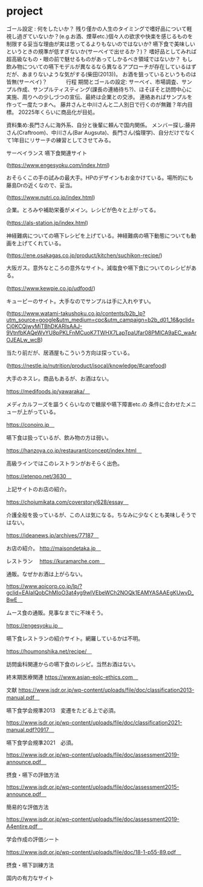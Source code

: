 # project
ゴール設定 : 
何をしたいか？
残り僅かの人生のタイミングで嗜好品について軽視し過ぎていないか？(e.g.お酒、煙草etc.)個々人の欲求や快楽を感じるものを制限する妥当な理由が実は思ってるよりもないのではないか?
嚥下食で美味しいというときの規準が低すぎないか(サーベイで出せるか？)？
嗜好品としてみれば超高級なもの・眼の前で魅せるものがあってしかるべき領域ではないか？
もし飲み物についての嚥下モデルが異なるなら異なるアプローチが存在しているはずだが、あまりないような気がする(柴田(2013))。
お酒を狙っているというものは皆無(サーベイ)？　　
　
行程
期間とゴールの設定:
サーベイ、市場調査、サンプル作成、サンプルティスティング(課長の連絡待ち?)、ほそぼそと訪問中心に実施、周りへの少しづつの宣伝、最終は企業との交渉。
連絡あればサンプルを作って一度たつまへ。
藤井さんと中川さんと二人別日で行くのが無難？年内目標。
20225年くらいに商品化が目処。


資料集め:長門さんに海外系、自分と後輩に頼んで国内関係。
メンバー探し:藤井さん(Craftroom)、中川さん(Bar Augsuta)、長門さん(倫理学)、自分だけでなくて1年目にリサーチの練習としてさせてみる。

サーベイランス
嚥下食関連サイト

(https://www.engesyoku.com/index.html)

おそらくこの手の試みの最大手。HPのデザインもお金かけている。場所的にも藤島Drの近くなので、妥当。

(https://www.nutri.co.jp/index.html)

企業。とろみや補助栄養がメイン。レシピが色々と上がってる。

(https://als-station.jp/index.html)　

神経難病についての嚥下レシピを上げている。神経難病の嚥下動態についても動画を上げてくれている。

(https://ene.osakagas.co.jp/product/kitchen/suchikon-recipe/) 

大阪ガス。意外なところの意外なサイト。減塩食や嚥下食についてのレシピがある。

(https://www.kewpie.co.jp/udfood/)　

キューピーのサイト。大手なのでサンプルは手に入れやすい。

(https://www.watami-takushoku.co.jp/contents/b2b_lp?utm_source=google&utm_medium=cpc&utm_campaign=b2b_d01_16&gclid=Cj0KCQjwyMiTBhDKARIsAAJ-9VtnfbKAQeWvYU8pPKLFnMCuoK7TWHX7LapTpaUfar08PMlCA9aEC_waArOJEALw_wcB)　

当たり前だが、居酒屋もこういう方向は探っている。

(https://nestle.jp/nutrition/product/isocal/knowledge/#carefood)　

大手のネスレ。商品もあるが、お酒はない。

https://medifoods.jp/yawaraka/　

メディカルフーズを謳うくらいなので糖尿や嚥下障害etc.の 条件に合わせたメニューが上がっている。

https://conoiro.jp　

嚥下食は扱っているが、飲み物の方は弱い。

https://hanzoya.co.jp/restaurant/concept/index.html　

高級ラインではこのレストランがおそらく出色。

https://etenpo.net/3630　

上記サイトのお店の紹介。

https://chojumikata.com/coverstory/628/essay　

介護全般を扱っているが、この人は気になる。ちなみに少なくとも美味しそうではない。

https://ideanews.jp/archives/77187　

お店の紹介。
http://maisondetaka.jp　

レストラン　
https://kuramarche.com　

通販。なぜかお酒は上がらない。

https://www.aoicorp.co.jp/lp/?gclid=EAIaIQobChMIoO3at4yg9wIVEbeWCh2NOQk1EAMYASAAEgKUwvD_BwE　

ムース食の通販。見事なまでに不味そう。

https://engesyoku.jp　

嚥下食レストランの紹介サイト。網羅しているかは不明。

https://houmonshika.net/recipe/　

訪問歯科関連からの嚥下食のレシピ。当然お酒はない。

終末期医療関連
https://www.asian-eolc-ethics.com　

文献
https://www.jsdr.or.jp/wp-content/uploads/file/doc/classification2013-manual.pdf　

嚥下食学会規準2013　変遷をたどる上で必須。

https://www.jsdr.or.jp/wp-content/uploads/file/doc/classification2021-manual.pdf?0917　

嚥下食学会規準2021　必須。

https://www.jsdr.or.jp/wp-content/uploads/file/doc/assessment2019-announce.pdf　

摂食・嚥下の評価方法

https://www.jsdr.or.jp/wp-content/uploads/file/doc/assessment2015-announce.pdf　

簡易的な評価方法

https://www.jsdr.or.jp/wp-content/uploads/file/doc/assessment2019-A4entire.pdf　

学会作成の評価シート　

https://www.jsdr.or.jp/wp-content/uploads/file/doc/18-1-p55-89.pdf　

摂食・嚥下訓練方法
　

国内の有力なサイト
